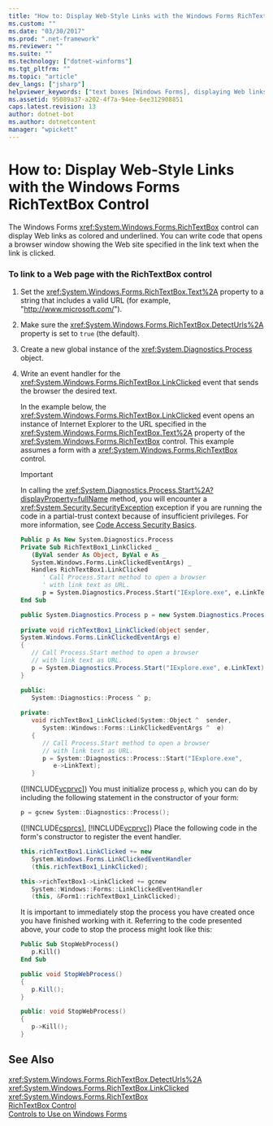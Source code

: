```yaml
---
title: "How to: Display Web-Style Links with the Windows Forms RichTextBox Control"
ms.custom: ""
ms.date: "03/30/2017"
ms.prod: ".net-framework"
ms.reviewer: ""
ms.suite: ""
ms.technology: ["dotnet-winforms"]
ms.tgt_pltfrm: ""
ms.topic: "article"
dev_langs: ["jsharp"]
helpviewer_keywords: ["text boxes [Windows Forms], displaying Web links", "examples [Windows Forms], text boxes", "RichTextBox control [Windows Forms], linking to Web pages"]
ms.assetid: 95089a37-a202-4f7a-94ee-6ee312908851
caps.latest.revision: 13
author: dotnet-bot
ms.author: dotnetcontent
manager: "wpickett"
---
```

# How to: Display Web-Style Links with the Windows Forms RichTextBox Control
The Windows Forms <xref:System.Windows.Forms.RichTextBox> control can display Web links as colored and underlined. You can write code that opens a browser window showing the Web site specified in the link text when the link is clicked.  
  
### To link to a Web page with the RichTextBox control  
  
1.  Set the <xref:System.Windows.Forms.RichTextBox.Text%2A> property to a string that includes a valid URL (for example, "http://www.microsoft.com/").  
  
2.  Make sure the <xref:System.Windows.Forms.RichTextBox.DetectUrls%2A> property is set to `true` (the default).  
  
3.  Create a new global instance of the <xref:System.Diagnostics.Process> object.  
  
4.  Write an event handler for the <xref:System.Windows.Forms.RichTextBox.LinkClicked> event that sends the browser the desired text.  
  
     In the example below, the <xref:System.Windows.Forms.RichTextBox.LinkClicked> event opens an instance of Internet Explorer to the URL specified in the <xref:System.Windows.Forms.RichTextBox.Text%2A> property of the <xref:System.Windows.Forms.RichTextBox> control. This example assumes a form with a <xref:System.Windows.Forms.RichTextBox> control.  
  
    > [!IMPORTANT]
    >  In calling the <xref:System.Diagnostics.Process.Start%2A?displayProperty=fullName> method, you will encounter a <xref:System.Security.SecurityException> exception if you are running the code in a partial-trust context because of insufficient privileges. For more information, see [Code Access Security Basics](../../../../docs/framework/misc/code-access-security-basics.md).  
  
    ```vb  
    Public p As New System.Diagnostics.Process  
    Private Sub RichTextBox1_LinkClicked _  
       (ByVal sender As Object, ByVal e As _  
       System.Windows.Forms.LinkClickedEventArgs) _  
       Handles RichTextBox1.LinkClicked  
          ' Call Process.Start method to open a browser  
          ' with link text as URL.  
          p = System.Diagnostics.Process.Start("IExplore.exe", e.LinkText)  
    End Sub  
    ```  
  
    ```csharp  
    public System.Diagnostics.Process p = new System.Diagnostics.Process();  
  
    private void richTextBox1_LinkClicked(object sender,   
    System.Windows.Forms.LinkClickedEventArgs e)  
    {  
       // Call Process.Start method to open a browser  
       // with link text as URL.  
       p = System.Diagnostics.Process.Start("IExplore.exe", e.LinkText);  
    }  
    ```  
  
    ```cpp  
    public:  
       System::Diagnostics::Process ^ p;  
  
    private:  
       void richTextBox1_LinkClicked(System::Object ^  sender,  
          System::Windows::Forms::LinkClickedEventArgs ^  e)  
       {  
          // Call Process.Start method to open a browser  
          // with link text as URL.  
          p = System::Diagnostics::Process::Start("IExplore.exe",  
             e->LinkText);  
       }  
    ```  
  
     ([!INCLUDE[vcprvc](../../../../includes/vcprvc-md.md)]) You must initialize process `p`, which you can do by including the following statement in the constructor of your form:  
  
    ```cpp  
    p = gcnew System::Diagnostics::Process();  
    ```  
  
     ([!INCLUDE[csprcs](../../../../includes/csprcs-md.md)], [!INCLUDE[vcprvc](../../../../includes/vcprvc-md.md)]) Place the following code in the form's constructor to register the event handler.  
  
    ```csharp  
    this.richTextBox1.LinkClicked += new   
       System.Windows.Forms.LinkClickedEventHandler  
       (this.richTextBox1_LinkClicked);  
    ```  
  
    ```cpp  
    this->richTextBox1->LinkClicked += gcnew  
       System::Windows::Forms::LinkClickedEventHandler  
       (this, &Form1::richTextBox1_LinkClicked);  
    ```  
  
     It is important to immediately stop the process you have created once you have finished working with it. Referring to the code presented above, your code to stop the process might look like this:  
  
    ```vb  
    Public Sub StopWebProcess()  
       p.Kill()  
    End Sub  
    ```  
  
    ```csharp  
    public void StopWebProcess()  
    {  
       p.Kill();  
    }  
    ```  
  
    ```cpp  
    public: void StopWebProcess()  
    {  
       p->Kill();  
    }  
    ```  
  
## See Also  
 <xref:System.Windows.Forms.RichTextBox.DetectUrls%2A>   
 <xref:System.Windows.Forms.RichTextBox.LinkClicked>   
 <xref:System.Windows.Forms.RichTextBox>   
 [RichTextBox Control](../../../../docs/framework/winforms/controls/richtextbox-control-windows-forms.md)   
 [Controls to Use on Windows Forms](../../../../docs/framework/winforms/controls/controls-to-use-on-windows-forms.md)
